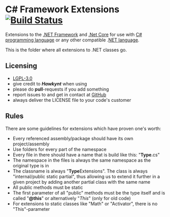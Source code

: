 # C# Framework Extensions [![Build Status](https://img.shields.io/github/actions/workflow/status/Hawkynt/C--FrameworkExtensions/dotnet.yml?branch=master "Build Status")](https://github.com/Hawkynt/C--FrameworkExtensions/actions)

Extensions to the [.NET Framework](https://en.wikipedia.org/wiki/.NET_Framework) and [.Net Core](https://en.wikipedia.org/wiki/.NET) for use with [C# programming language](https://en.wikipedia.org/wiki/C_Sharp_(programming_language)) or any other compatible .[NET language](https://en.wikipedia.org/wiki/List_of_.NET_libraries_and_frameworks).

This is the folder where all extensions to .NET classes go.

## Licensing
* [LGPL-3.0](https://en.wikipedia.org/wiki/GNU_Lesser_General_Public_License)
* give credit to ***Hawkynt*** when using
* please do **pull**-requests if you add something
* report issues to and get in contact at [GitHub](https://github.com/Hawkynt/C--FrameworkExtensions)
* always deliver the LICENSE file to your code's customer

## Rules
There are some guidelines for extensions which have proven one's worth:
* Every referenced assembly/package should have its own project/assembly
* Use folders for every part of the namespace
* Every file in there should have a name that is build like this: "**Type**.cs"
* The namespace in the files is always the same namespace as the original type is in
* The classname is always "**Type**Extensions". The class is always "internal/public static partial", thus allowing us to extend it further in a given project
  by adding another partial class with the same name
* All public methods must be static
* The first parameter of all "public" methods must be the type itself and is called "**@this**" or alternatively "*This*" (only for old code)
* For extensions to static classes like "Math" or "Activator",
  there is no "This"-parameter
